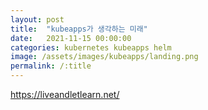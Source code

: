 ```yaml
---
layout: post
title:  "kubeapps가 생각하는 미래"
date:   2021-11-15 00:00:00
categories: kubernetes kubeapps helm
image: /assets/images/kubeapps/landing.png
permalink: /:title
---
```



https://liveandletlearn.net/
